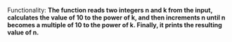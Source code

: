 Functionality: **The function reads two integers n and k from the input, calculates the value of 10 to the power of k, and then increments n until n becomes a multiple of 10 to the power of k. Finally, it prints the resulting value of n.**
